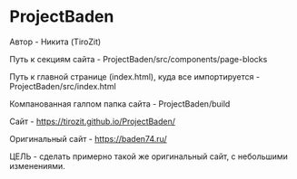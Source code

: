 # ProjectBaden
Автор - Никита (TiroZit)

Путь к секциям сайта - ProjectBaden/src/components/page-blocks 

Путь к главной странице (index.html), куда все импортируется - ProjectBaden/src/index.html 

Компанованная галпом папка сайта - ProjectBaden/build

Сайт - https://tirozit.github.io/ProjectBaden/

Оригинальный сайт - https://baden74.ru/

ЦЕЛЬ - сделать примерно такой же оригинальный сайт, с небольшими изменениями.
